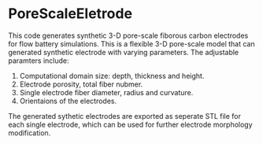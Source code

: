 # PoreScaleEletrode
This code generates synthetic 3-D pore-scale fiborous carbon electrodes for flow battery simulations.
This is a flexible 3-D pore-scale model that can generated synthetic electrode with varying parameters.
The adjustable paramters include:
  1. Computational domain size: depth, thickness and height.
  2. Electrode porosity, total fiber nubmer. 
  3. Single electrode fiber diameter, radius and curvature.
  4. Orientaions of the electrodes.
 
 The generated sythetic electrodes are exported as seperate STL file for each single electrode, which can be used for further electrode morphology modification.
